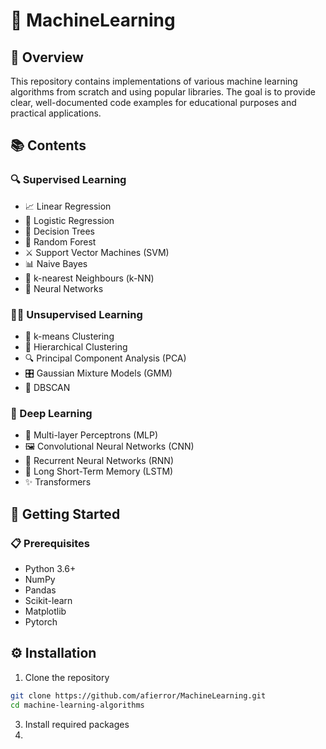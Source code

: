# 🧠 MachineLearning

## 🌟 Overview
This repository contains implementations of various machine learning algorithms from scratch and using popular libraries. The goal is to provide clear, well-documented code examples for educational purposes and practical applications.

## 📚 Contents
### 🔍 Supervised Learning
* 📈 Linear Regression
* 🎯 Logistic Regression
* 🌳 Decision Trees
* 🌲 Random Forest
* ⚔️ Support Vector Machines (SVM)
* 📊 Naive Bayes
* 👫 k-nearest Neighbours (k-NN)
* 🧠 Neural Networks

### 🕵️‍♂️ Unsupervised Learning
* 🔢 k-means Clustering
* 🌲 Hierarchical Clustering
* 🔍 Principal Component Analysis (PCA)
* 🎛️ Gaussian Mixture Models (GMM)
* 🌌 DBSCAN

### 🤖 Deep Learning
* 🧠 Multi-layer Perceptrons (MLP)
* 🖼️ Convolutional Neural Networks (CNN)
* 🔄 Recurrent Neural Networks (RNN)
* 🧠 Long Short-Term Memory (LSTM)
* ✨ Transformers

## 🚀 Getting Started
### 📋 Prerequisites
* Python 3.6+
* NumPy
* Pandas
* Scikit-learn
* Matplotlib
* Pytorch

## ⚙️ Installation
1. Clone the repository
```bash
git clone https://github.com/afierror/MachineLearning.git
cd machine-learning-algorithms
```
3. Install required packages
4. 
